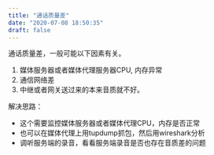 ```yaml
---
title: "通话质量差"
date: "2020-07-08 18:50:35"
draft: false
---
```

通话质量差，一般可能以下因素有关。

1. 媒体服务器或者媒体代理服务器CPU, 内存异常
2. 通信网络差
3. 中继或者网关送过来的本来音质就不好。

解决思路：

- 这个需要监控媒体服务器或者媒体代理CPU，内存是否正常
- 也可以在媒体代理上用tupdump抓包，然后用wireshark分析
- 调听服务端的录音，看看服务端录音是否也存在音质差的问题

